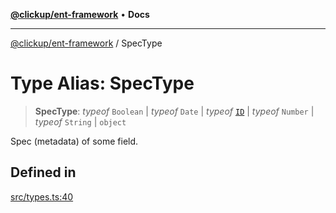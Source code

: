 [**@clickup/ent-framework**](../README.md) • **Docs**

***

[@clickup/ent-framework](../globals.md) / SpecType

# Type Alias: SpecType

> **SpecType**: *typeof* `Boolean` \| *typeof* `Date` \| *typeof* [`ID`](../variables/ID.md) \| *typeof* `Number` \| *typeof* `String` \| `object`

Spec (metadata) of some field.

## Defined in

[src/types.ts:40](https://github.com/clickup/ent-framework/blob/master/src/types.ts#L40)
